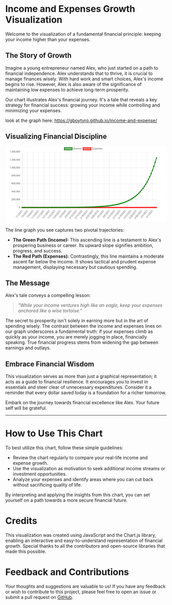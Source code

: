# Income and Expenses Growth Visualization

Welcome to the visualization of a fundamental financial principle: keeping your income higher than your expenses.

## The Story of Growth

Imagine a young entrepreneur named Alex, who just started on a path to financial independence. Alex understands that to thrive, it is crucial to manage finances wisely. With hard work and smart choices, Alex's income begins to rise. However, Alex is also aware of the significance of maintaining low expenses to achieve long-term prosperity.

Our chart illustrates Alex's financial journey. It's a tale that reveals a key strategy for financial success: growing your income while controlling and minimizing your expenses.

look at the graph here:
https://gboytyro.github.io/income-and-expense/

## Visualizing Financial Discipline

![Income vs Expenses Over Time](https://raw.githubusercontent.com/gboytyro/income-and-expense/main/chart%20income%20expense.png)

The line graph you see captures two pivotal trajectories:

- **The Green Path (Income):** This ascending line is a testament to Alex's prospering business or career. Its upward slope signifies ambition, progress, and success.
- **The Red Path (Expenses):** Contrastingly, this line maintains a moderate ascent far below the income. It shows tactical and prudent expense management, displaying necessary but cautious spending.

## The Message

Alex's tale conveys a compelling lesson:

> _"While your income ventures high like an eagle, keep your expenses anchored like a wise tortoise."_

The secret to prosperity isn't solely in earning more but in the art of spending wisely. The contrast between the income and expenses lines on our graph underscores a fundamental truth: if your expenses climb as quickly as your income, you are merely jogging in place, financially speaking. True financial progress stems from widening the gap between earnings and outlays.

## Embrace Financial Wisdom

This visualization serves as more than just a graphical representation; it acts as a guide to financial resilience. It encourages you to invest in essentials and steer clear of unnecessary expenditures. Consider it a reminder that every dollar saved today is a foundation for a richer tomorrow.

Embark on the journey towards financial excellence like Alex. Your future self will be grateful.

---
# How to Use This Chart

To best utilize this chart, follow these simple guidelines:

- Review the chart regularly to compare your real-life income and expense growth.
- Use the visualization as motivation to seek additional income streams or investment opportunities.
- Analyze your expenses and identify areas where you can cut back without sacrificing quality of life.

By interpreting and applying the insights from this chart, you can set yourself on a path towards a more secure financial future.

# Credits

This visualization was created using JavaScript and the Chart.js library, enabling an interactive and easy-to-understand representation of financial growth. Special thanks to all the contributors and open-source libraries that made this possible.

# Feedback and Contributions

Your thoughts and suggestions are valuable to us! If you have any feedback or wish to contribute to this project, please feel free to open an issue or submit a pull request on [GitHub](https://github.com/your-username/your-repository).
